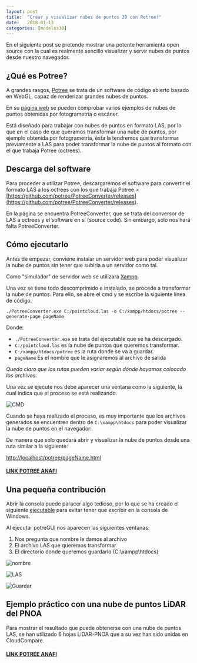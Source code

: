 ```yaml
---
layout: post
title:  "Crear y visualizar nubes de puntos 3D con Potree!"
date:   2018-01-13
categories: [modelos3D]
---
```


En el siguiente post se pretende mostrar una potente herramienta open source con la cual es realmente sencillo visualizar y servir nubes de puntos desde nuestro navegador.

## ¿Qué es Potree?
A grandes rasgos, [Potree](www.potree.org) se trata de un software de código abierto basado en WebGL, capaz de renderizar grandes nubes de puntos.

En su [página web](www.potree.org) se pueden comprobar varios ejemplos de nubes de puntos obtenidas por fotogrametría o escáner.

Está diseñado para trabajar con nubes de puntos en formato LAS, por lo que en el caso de que queramos transformar una nube de puntos, por ejemplo obtenida por fotogrametría, ésta la tendremos que transformar previamente a LAS para poder transformar la nube de puntos al formato con el que trabaja Potree (octrees).

## Descarga del software

Para proceder a utilizar Potree, descargaremos el software para convertir el formato LAS a los octrees con los que trabaja Potree > [https://github.com/potree/PotreeConverter/releases](https://github.com/potree/PotreeConverter/releases).

En la página se encuentra PotreeConverter, que se trata del conversor de LAS a octrees y el software en sí (source code). Sin embargo, solo nos hará falta PotreeConverter.

## Cómo ejecutarlo

Antes de empezar, conviene instalar un servidor web para poder visualizar la nube de puntos sin tener que subirla a un servidor como tal.

Como "simulador" de servidor web se utilizará [Xampp](https://www.apachefriends.org/de/index.html).

Una vez se tiene todo descomprimido e instalado, se procede a transformar la nube de puntos. Para ello, se abre el cmd y se escribe la siguiente línea de código.

```
./PotreeConverter.exe C:/pointcloud.las -o C:/xampp/htdocs/potree --generate-page pageName
```

Donde:
- ```./PotreeConverter.exe``` se trata del ejecutable que se ha descargado.
- ```C:/pointcloud.las``` es la nube de puntos que queremos transformar.
- ```C:/xampp/htdocs/potree``` es la ruta donde se va a guardar.
- ```pageName``` Es el nombre que le asignaremos al archivo de salida

*Queda claro que las rutas pueden variar según dónde hayamos colocado los archivos.*

Una vez se ejecute nos debe aparecer una ventana como la siguiente, la cual indica que el proceso se está realizando.

![CMD](https://joancano.github.io/static/projects/web/imgPosts/Potree/resultado.png)

Cuando se haya realizado el proceso, es muy importante que los archivos generados se encuentren dentro de ```C:\xampp\htdocs``` para poder visualizar la nube de puntos en el navegador:

De manera que solo quedará abrir y visualizar la nube de puntos desde una ruta similar a la siguiente:

[http://localhost/potree/pageName.html](http://localhost/potree/pageName.html)

#### [LINK POTREE ANAFI](https://joancano.github.io/static/projects/web/potree/anafi.html)

## Una pequeña contribución

Abrir la consola puede paracer algo tedioso, por lo que se ha creado el siguiente [ejecutable](https://github.com/JoanCano/potreeGUI/blob/master/PotreeConverter.exe) para evitar tener que escribir en la consola de Windows.

Al ejecutar potreGUI nos aparecen las siguientes ventanas:
1. Nos pregunta que nombre le damos al archivo
2. El archivo LAS que queremos transformar
3. El directorio donde queremos guardarlo (C:\xampp\htdocs)

![nombre](https://joancano.github.io/static/projects/imgPosts/Potree/1.PNG)

![LAS](https://joancano.github.io/static/projects/imgPosts/Potree/2.png)

![Guardar](https://joancano.github.io/static/projects/imgPosts/Potree/3.png)

## Ejemplo práctico con una nube de puntos LiDAR del PNOA

Para mostrar el resultado que puede obtenerse con una nube de puntos LAS, se han utilizado 6 hojas LiDAR-PNOA que a su vez han sido unidas en CloudCompare.

#### [LINK POTREE ANAFI](http://38994238.servicio-online.net/joancano.github.io/potree/anafi.html)
